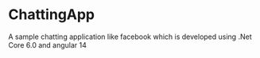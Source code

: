 # ChattingApp
A sample chatting application like facebook which is developed using .Net Core 6.0 and angular 14
